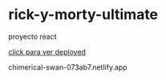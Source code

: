# rick-y-morty-ultimate
proyecto react




<a href="chimerical-swan-073ab7.netlify.app"> click para ver deployed </a>

chimerical-swan-073ab7.netlify.app
